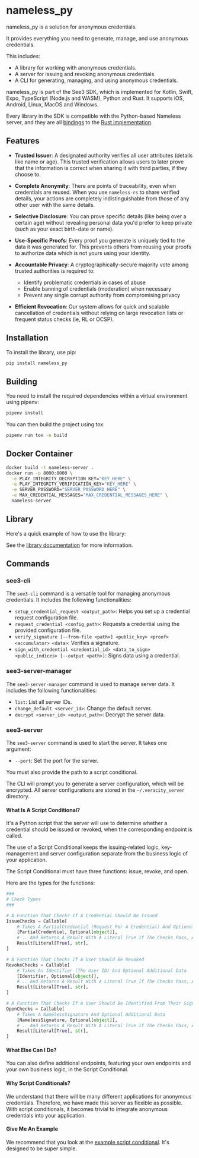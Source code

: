 # nameless_py

nameless_py is a solution for anonymous credentials.

It provides everything you need to generate, manage, and use anonymous credentials.

This includes:

- A library for working with anonymous credentials.
- A server for issuing and revoking anonymous credentials.
- A CLI for generating, managing, and using anonymous credentials.

nameless_py is part of the See3 SDK, which is implemented for Kotlin, Swift, Expo, TypeScript (Node.js and WASM), Python and Rust. It supports iOS, Android, Linux, MacOS and Windows.

Every library in the SDK is compatible with the Python-based Nameless server, and they are all [bindings](https://en.wikipedia.org/wiki/Language_binding) to the [Rust implementation](https://github.com/VeracityLabs/nameless_rs).

## Features



- **Trusted Issuer**: A designated authority verifies all user attributes (details like name or age). This trusted verification allows users to later prove that the information is correct when sharing it with third parties, if they choose to.

- **Complete Anonymity**: There are points of traceability, even when credentials are reused. When you use `nameless-rs` to share verified details, your actions are completely indistinguishable from those of any other user with the same details. 

- **Selective Disclosure**: You can prove specific details (like being over a certain age) without revealing personal data you'd prefer to keep private (such as your exact birth-date or name).

- **Use-Specific Proofs**: Every proof you generate is uniquely tied to the data it was generated for. This prevents others from reusing your proofs to authorize data which is not yours using your identity.

- **Accountable Privacy**: A cryptographically-secure majority vote among trusted authorities is required to:
  - Identify problematic credentials in cases of abuse
  - Enable banning of credentials (moderation) when necessary
  - Prevent any single corrupt authority from compromising privacy

- **Efficient Revocation**: Our system allows for quick and scalable cancellation of credentials without relying on large revocation lists or frequent status checks (ie, RL or OCSP).

## Installation

To install the library, use pip:

```bash
pip install nameless_py
```

## Building

You need to install the required dependencies within a virtual environment using pipenv:

```bash
pipenv install
```

You can then build the project using tox:

```bash
pipenv run tox -e build
```

## Docker Container

```bash
docker build -t nameless-server .
docker run -p 8000:8000 \
  -e PLAY_INTEGRITY_DECRYPTION_KEY="KEY_HERE" \
  -e PLAY_INTEGRITY_VERIFICATION_KEY="KEY_HERE" \
  -e SERVER_PASSWORD="SERVER_PASSWORD_HERE" \
  -e MAX_CREDENTIAL_MESSAGES="MAX_CREDENTIAL_MESSAGES_HERE" \
  nameless-server
```

## Library

Here's a quick example of how to use the library:

See the [library documentation](docs/lib.md) for more information.

## Commands

### see3-cli

The `see3-cli` command is a versatile tool for managing anonymous credentials. It includes the following functionalities:

- `setup_credential_request <output_path>`: Helps you set up a credential request configuration file.
- `request_credential <config_path>`: Requests a credential using the provided configuration file.
- `verify_signature [--from-file <path>] <public_key> <proof> <accumulator> <data>`: Verifies a signature.
- `sign_with_credential <credential_id> <data_to_sign> <public_indices> [--output <path>]`: Signs data using a credential.

### see3-server-manager

The `see3-server-manager` command is used to manage server data. It includes the following functionalities:

- `list`: List all server IDs.
- `change_default <server_id>`: Change the default server.
- `decrypt <server_id> <output_path>`: Decrypt the server data.

### see3-server

The `see3-server` command is used to start the server. It takes one argument:

- `--port`: Set the port for the server.

You must also provide the path to a script conditional.

The CLI will prompt you to generate a server configuration, which will be encrypted. All server configurations are stored in the `~/.veracity_server` directory.

#### What Is A Script Conditional?

It's a Python script that the server will use to determine whether a credential should be issued or revoked, when the corresponding endpoint is called. 

The use of a Script Conditional keeps the issuing-related logic, key-management and server configuration separate from the business logic of your application.

The Script Conditional must have three functions: issue, revoke, and open.

Here are the types for the functions:

```python
###
# Check Types
###

# A Function That Checks If A Credential Should Be Issued
IssueChecks = Callable[
    # Takes A PartialCredential (Request For A Credential) And Optional Additional Data
    [PartialCredential, Optional[object]],
    # .. And Returns A Result With A Literal True If The Checks Pass, And An Error Message If They Fail
    Result[Literal[True], str],
]

# A Function That Checks If A User Should Be Revoked
RevokeChecks = Callable[
    # Takes An Identifier (The User ID) And Optional Additional Data
    [Identifier, Optional[object]],
    # .. And Returns A Result With A Literal True If The Checks Pass, And An Error Message If They Fail
    Result[Literal[True], str],
]

# A Function That Checks If A User Should Be Identified From Their Signature
OpenChecks = Callable[
    # Takes A NamelessSignature And Optional Additional Data
    [NamelessSignature, Optional[object]],
    # .. And Returns A Result With A Literal True If The Checks Pass, And An Error Message If They Fail
    Result[Literal[True], str],
]
```

#### What Else Can I Do?

You can also define additional endpoints, featuring your own endpoints and your own business logic, in the Script Conditional.

#### Why Script Conditionals?

We understand that there will be many different applications for anonymous credentials. Therefore, we have made this server as flexible as possible. With script conditionals, it becomes trivial to integrate anonymous credentials into your application.

#### Give Me An Example

We recommend that you look at the [example script conditional](examples/test_script.py). It's designed to be super simple.
